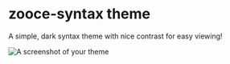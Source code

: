 # zooce-syntax theme

A simple, dark syntax theme with nice contrast for easy viewing!

![A screenshot of your theme](https://cloud.githubusercontent.com/assets/5490155/8636960/cab1d08c-2830-11e5-949e-5e4588899026.jpg)

